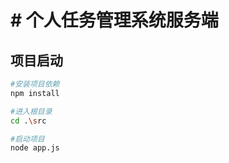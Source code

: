 # # 个人任务管理系统服务端

## 项目启动

```sh
#安装项目依赖
npm install
```

```sh
#进入根目录
cd .\src
```

```sh
#启动项目
node app.js
```

